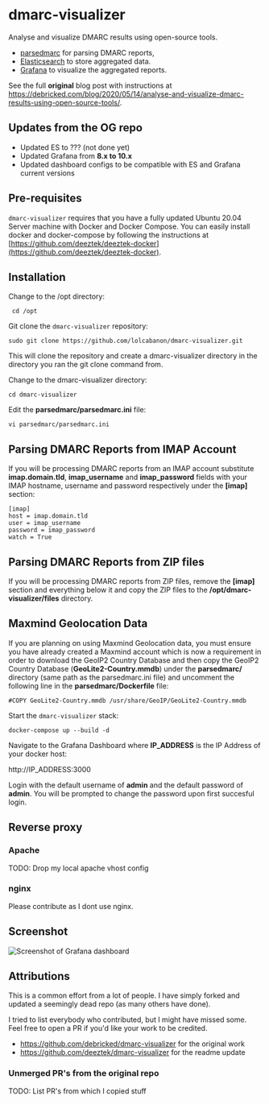 # dmarc-visualizer

Analyse and visualize DMARC results using open-source tools.

-   [parsedmarc](https://github.com/domainaware/parsedmarc) for parsing DMARC reports,
-   [Elasticsearch](https://www.elastic.co/) to store aggregated data.
-   [Grafana](https://grafana.com/) to visualize the aggregated reports.

See the full **original** blog post with instructions at https://debricked.com/blog/2020/05/14/analyse-and-visualize-dmarc-results-using-open-source-tools/.

## Updates from the OG repo

-   Updated ES to ??? (not done yet)
-   Updated Grafana from **8.x to 10.x**
-   Updated dashboard configs to be compatible with ES and Grafana current versions

## Pre-requisites

`dmarc-visualizer` requires that you have a fully updated Ubuntu 20.04 Server machine with Docker and Docker Compose. You can easily install docker and docker-compose by following the instructions at [https://github.com/deeztek/deeztek-docker](https://github.com/deeztek/deeztek-docker).

## Installation

Change to the /opt directory:

` cd /opt`

Git clone the `dmarc-visualizer` repository:

`sudo git clone https://github.com/lolcabanon/dmarc-visualizer.git`

This will clone the repository and create a dmarc-visualizer directory in the directory you ran the git clone command from.

Change to the dmarc-visualizer directory:

`cd dmarc-visualizer`

Edit the **parsedmarc/parsedmarc.ini** file:

`vi parsedmarc/parsedmarc.ini`

## Parsing DMARC Reports from IMAP Account

If you will be processing DMARC reports from an IMAP account substitute **imap.domain.tld**, **imap_username** and **imap_password** fields with your IMAP hostname, username and password respectively under the **[imap]** section:

```
[imap]
host = imap.domain.tld
user = imap_username
password = imap_password
watch = True
```

## Parsing DMARC Reports from ZIP files

If you will be processing DMARC reports from ZIP files, remove the **[imap]** section and everything below it and copy the ZIP files to the **/opt/dmarc-visualizer/files** directory.

## Maxmind Geolocation Data

If you are planning on using Maxmind Geolocation data, you must ensure you have already created a Maxmind account which is now a requirement in order to download the GeoIP2 Country Database and then copy the GeoIP2 Country Database (**GeoLite2-Country.mmdb**) under the **parsedmarc/** directory (same path as the parsedmarc.ini file) and uncomment the following line in the **parsedmarc/Dockerfile** file:

`#COPY GeoLite2-Country.mmdb /usr/share/GeoIP/GeoLite2-Country.mmdb`

Start the `dmarc-visualizer` stack:

`docker-compose up --build -d`

Navigate to the Grafana Dashboard where **IP_ADDRESS** is the IP Address of your docker host:

http://IP_ADDRESS:3000

Login with the default username of **admin** and the default password of **admin**. You will be prompted to change the password upon first succesful login.

## Reverse proxy

### Apache

TODO: Drop my local apache vhost config

### nginx

Please contribute as I dont use nginx.

## Screenshot

![Screenshot of Grafana dashboard](/big_screenshot.png?raw=true)

## Attributions

This is a common effort from a lot of people. I have simply forked and updated a seemingly dead repo (as many others have done).

I tried to list everybody who contributed, but I might have missed some. Feel free to open a PR if you'd like your work to be credited.

-   https://github.com/debricked/dmarc-visualizer for the original work
-   https://github.com/deeztek/dmarc-visualizer for the readme update

### Unmerged PR's from the original repo

TODO: List PR's from which I copied stuff
